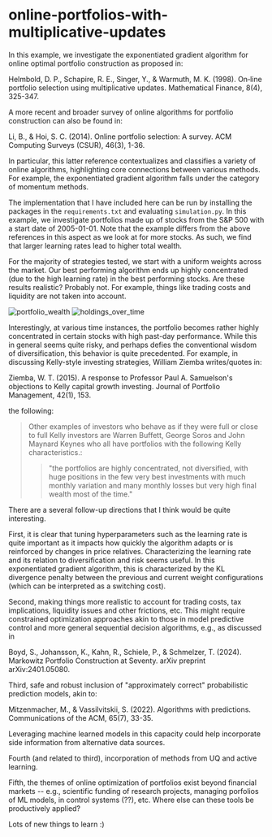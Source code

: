 # online-portfolios-with-multiplicative-updates

In this example, we investigate the exponentiated gradient algorithm for online optimal portfolio construction as proposed in:

Helmbold, D. P., Schapire, R. E., Singer, Y., & Warmuth, M. K. (1998). On‐line portfolio selection using multiplicative updates. Mathematical Finance, 8(4), 325-347.

A more recent and broader survey of online algorithms for portfolio construction can also be found in:

Li, B., & Hoi, S. C. (2014). Online portfolio selection: A survey. ACM Computing Surveys (CSUR), 46(3), 1-36.

In particular, this latter reference contextualizes and classifies a variety of online algorithms, highlighting core connections between various methods. For example, the exponentiated gradient algorithm falls under the category of momentum methods.

The implementation that I have included here can be run by installing the packages in the `requirements.txt` and evaluating `simulation.py`. In this example, we investigate portfolios made up of stocks from the S&P 500 with a start date of 2005-01-01. Note that the example differs from the above references in this aspect as we look at for more stocks. As such, we find that larger learning rates lead to higher total wealth.

For the majority of strategies tested, we start with a uniform weights across the market. Our best performing algorithm ends up highly concentrated (due to the high learning rate) in the best performing stocks. Are these results realistic? Probably not. For example, things like trading costs and liquidity are not taken into account.

![portfolio_wealth](https://github.com/user-attachments/assets/4495e26e-5684-49a6-a193-cae2cfb66134)
![holdings_over_time](https://github.com/user-attachments/assets/c8d15999-57b1-4661-9a02-e41b9602459c)

Interestingly, at various time instances, the portfolio becomes rather highly concentrated in certain stocks with high past-day performance. While this in general seems quite risky, and perhaps defies the conventional wisdom of diversification, this behavior is quite precedented. For example, in discussing Kelly-style investing strategies, William Ziemba writes/quotes in:

Ziemba, W. T. (2015). A response to Professor Paul A. Samuelson's objections to Kelly capital growth investing. Journal of Portfolio Management, 42(1), 153.

the following:

> Other examples of investors who behave as if they were full or close to full Kelly investors are Warren Buffett, George Soros and John Maynard Keynes who all have portfolios with the following Kelly characteristics.:
>>"the portfolios are highly concentrated, not diversified, with huge positions in the few very best investments with much monthly variation and many monthly losses but very high final wealth most of the time."

There are a several follow-up directions that I think would be quite interesting.

First, it is clear that tuning hyperparameters such as the learning rate is quite important as it impacts how quickly the algorithm adapts or is reinforced by changes in price relatives. Characterizing the learning rate and its relation to diversification and risk seems useful. In this exponentiated gradient algorithm, this is characterized by the KL divergence penalty between the previous and current weight configurations (which can be interpreted as a switching cost). 

Second, making things more realistic to account for trading costs, tax implications, liquidity issues and other frictions, etc. This might require constrained optimization approaches akin to those in model predictive control and more general sequential decision algorithms, e.g., as discussed in

Boyd, S., Johansson, K., Kahn, R., Schiele, P., & Schmelzer, T. (2024). Markowitz Portfolio Construction at Seventy. arXiv preprint arXiv:2401.05080.

Third, safe and robust inclusion of "approximately correct" probabilistic prediction models, akin to:

Mitzenmacher, M., & Vassilvitskii, S. (2022). Algorithms with predictions. Communications of the ACM, 65(7), 33-35.

Leveraging machine learned models in this capacity could help incorporate side information from alternative data sources.

Fourth (and related to third), incorporation of methods from UQ and active learning.

Fifth, the themes of online optimization of portfolios exist beyond financial markets -- e.g., scientific funding of research projects, managing porfolios of ML models, in control systems (??), etc. Where else can these tools be productively applied?

Lots of new things to learn :)
